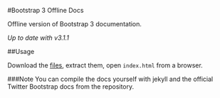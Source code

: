 #Bootstrap 3 Offline Docs

Offline version of Bootstrap 3 documentation.

*Up to date with v3.1.1*

##Usage

Download the [files](https://github.com/AAlakkad/Bootstrap-3-Offline-Docs/archive/master.zip), extract them, open `index.html` from a browser.


###Note
You can compile the docs yourself with jekyll and the official Twitter Bootstrap docs from the repository.
